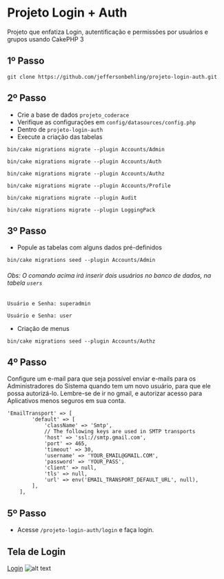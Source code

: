 # Projeto Login + Auth

Projeto que enfatiza Login, autentificação e permissões por usuários e grupos usando CakePHP 3

## 1º Passo
```
git clone https://github.com/jeffersonbehling/projeto-login-auth.git
```

## 2º Passo
- Crie a base de dados ```projeto_coderace```
- Verifique as configurações em ```config/datasources/config.php```
- Dentro de ```projeto-login-auth```
- Execute a criação das tabelas
```
bin/cake migrations migrate --plugin Accounts/Admin
```
```
bin/cake migrations migrate --plugin Accounts/Auth
```
```
bin/cake migrations migrate --plugin Accounts/Authz
```
```
bin/cake migrations migrate --plugin Accounts/Profile
```
```
bin/cake migrations migrate --plugin Audit
```
```
bin/cake migrations migrate --plugin LoggingPack
```

## 3º Passo
- Popule as tabelas com alguns dados pré-definidos

```
bin/cake migrations seed --plugin Accounts/Admin
```

###### Obs: O comando acima irá inserir dois usuários no banco de dados, na tabela ```users```
`Usuário e Senha: superadmin`

`Usuário e Senha: user` 

- Criação de menus
```
bin/cake migrations seed --plugin Accounts/Authz
```

## 4º Passo
Configure um e-mail para que seja possível enviar e-mails para os Administradores do Sistema quando tem um novo usuário, para que ele possa autorizá-lo. Lembre-se de ir no gmail, e autorizar acesso para Aplicativos menos seguros em sua conta.
```
'EmailTransport' => [
        'default' => [
            'className' => 'Smtp',
            // The following keys are used in SMTP transports
            'host' => 'ssl://smtp.gmail.com',
            'port' => 465,
            'timeout' => 30,
            'username' => 'YOUR_EMAIL@GMAIL.COM',
            'password' => 'YOUR_PASS',
            'client' => null,
            'tls' => null,
            'url' => env('EMAIL_TRANSPORT_DEFAULT_URL', null),
        ],
    ],
```

## 5º Passo
- Acesse ```/projeto-login-auth/login``` e faça login.

## Tela de Login

[Login](https://github.com/jeffersonbehling/projeto-login-auth/blob/master/webroot/img/screenshots/login.png)
![alt text](https://github.com/jeffersonbehling/projeto-login-auth/blob/master/webroot/img/screenshots/login.png)